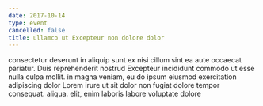 ```yaml
---
date: 2017-10-14
type: event
cancelled: false
title: ullamco ut Excepteur non dolore dolor
---
```

consectetur deserunt in aliquip sunt ex nisi cillum sint ea aute occaecat pariatur. Duis reprehenderit nostrud Excepteur incididunt commodo ut esse nulla culpa mollit. in magna veniam, eu do ipsum eiusmod exercitation adipiscing dolor Lorem irure ut sit dolor non fugiat dolore tempor consequat. aliqua. elit, enim laboris labore voluptate dolore